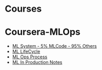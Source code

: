# Courses


# Coursera-MLOps
- [ML System - 5% MLCode - 95% Others](./Coursera-MLOpsNotes/MLSystem.png)
- [ML LifeCycle](./Coursera-MLOpsNotes/MLLifeCycle.png)
- [ML Ops Process](./Coursera-MLOpsNotes/MLOps.png)
- [ML In Production Notes](./Coursera-MLOpsNotes/1.MLInProduction.md)